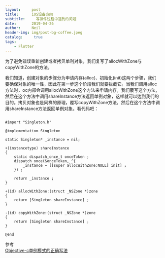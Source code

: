 ```yaml
---
layout:     post
title:      iOS设备方向
subtitle:	  写插件过程中遇到的问题
date:       2019-04-26
author:     Neil
header-img: img/post-bg-coffee.jpeg
catalog: 	 true
tags:
    - Flutter
---
```


为了避免错误重新创建或者拷贝单利对象，我们复写了allocWithZone与copyWithZone的方法。

我们知道，创建对象的步骤分为申请内存(alloc)、初始化(init)这两个步骤，我们要确保对象的唯一性，因此在第一步这个阶段我们就要拦截它。当我们调用alloc方法时，oc内部会调用allocWithZone这个方法来申请内存，我们覆写这个方法，然后在这个方法中调用shareInstance方法返回单例对象，这样就可以达到我们的目的。拷贝对象也是同样的原理，覆写copyWithZone方法，然后在这个方法中调用shareInstance方法返回单例对象。看代码吧：

```

#import "Singleton.h"
 
@implementation Singleton
 
static Singleton* _instance = nil;
 
+(instancetype) shareInstance
{
    static dispatch_once_t onceToken ;
    dispatch_once(&onceToken, ^{
        _instance = [[super allocWithZone:NULL] init] ;
    }) ;
    
    return _instance ;
}
 
+(id) allocWithZone:(struct _NSZone *)zone
{
    return [Singleton shareInstance] ;
}
 
-(id) copyWithZone:(struct _NSZone *)zone
{
    return [Singleton shareInstance] ;
}
 
@end
```

参考  
[Objective-c单例模式的正确写法](https://blog.csdn.net/bboyfeiyu/article/details/41980085)  
